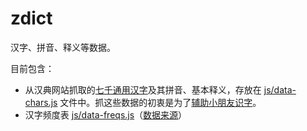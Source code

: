 # zdict

汉字、拼音、释义等数据。

目前包含：

- 从汉典网站抓取的[七千通用汉字](https://www.zdic.net/zd/zb/ty/)及其拼音、基本释义，存放在 [js/data-chars.js](js/data-chars.js) 文件中。抓这些数据的初衷是为了[辅助小朋友识字](https://yihui.org/cn/kids/2021/02/chars/)。
- 汉字频度表 [js/data-freqs.js](js/data-freqs.js)（[数据来源](https://web.archive.org/web/20120711003705/http://onlinechinese2u.com/blog/wp-content/uploads/2012/04/LEGOO-MANDARIN-%E6%B1%89%E5%AD%97%E9%A2%91%E5%BA%A6%E8%A1%A8%E7%BB%9F%E8%AE%A1.pdf)）

